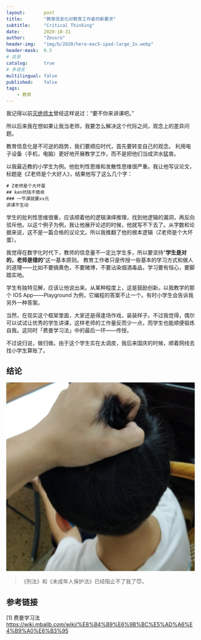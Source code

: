 ```yaml
---
layout:       post
title:        "教育信息化对教育工作者的新要求"
subtitle:     "Critical Thinking"
date:         2020-10-31
author:       "Zeusro"
header-img:   "img/b/2020/hero-mac5-ipad-large_2x.webp"
header-mask:  0.3
# 目录
catalog:      true
# 多语言
multilingual: false
published:    false
tags:
    - 教育
---
```


我记得以前[灭绝师太](https://mp.weixin.qq.com/s/-Mwgw_BRh74uXVMLhHpJQw)曾经这样说过：“要不你来讲课吧。”

所以后来我在想如果让我当老师，我要怎么解决这个代际之间，观念上的差异问题。

教育信息化是不可逆的趋势，我们要顺应时代，首先要转变自己的观念。
利用电子设备（手机，电脑）更好地开展教学工作，而不是把他们当成洪水猛兽。

以我最近教的小学生为例。他批判性思维和发散性思维很严重。我让他写议论文，标题是《Z老师是个大好人》，结果他写了这么几个字：

```txt
# Z老师是个大坏蛋
## ken坑钱不偿命
### 一节课就要xx元
讲课不生动
```

学生的批判性思维很重，应该顺着他的逻辑演绎推理，找到他逻辑的漏洞，再反向驳斥他。以这个例子为例，我让他展开论述的时候，他就写不下去了。从字数和论据来说，这不是一篇合格的议论文。所以我推翻了他的根本逻辑（Z老师是个大坏蛋）。

我觉得在数字化时代下，教师的信息量不一定比学生多，所以要坚持“**学生是对的，老师是错的**”这一基本原则。
教育工作者只是传授一些基本的学习方式和做人的道理——比如不要搞黄色，不要赌博，不要沾染烟酒毒品，学习要有恒心，要脚踏实地。

学生有独特见解，应该让他说出来。从某种程度上，这是鼓励创新。以我教学的那个 IOS App——Playground 为例，它编程的答案不止一个。有时小学生会告诉我另外一种答案。

当然，在现实这个框架里面，大家还是得逢场作戏，装装样子。不过我觉得，偶尔可以试试让优秀的学生讲课，这样老师的工作量反而少一点，而学生也能顺便锻炼自我。这同时「费曼学习法」中的最后一环——传授。

不过说归说，做归做。由于这个学生实在太调皮，我后来国庆的时候，顺着网线去找小学生算账了。

## 结论

![image](/img/in-post/critical-thinking/IMG_20201005_100258.jpg)

> 《刑法》和《未成年人保护法》已经阻止不了我了😈。

## 参考链接

[1]
费曼学习法
https://wiki.mbalib.com/wiki/%E8%B4%B9%E6%9B%BC%E5%AD%A6%E4%B9%A0%E6%B3%95